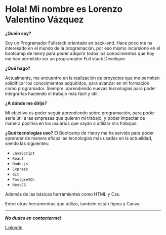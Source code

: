 # **Hola! Mi nombre es Lorenzo Valentino Vázquez**

**¿Quién soy?**

Soy un Programador Fullstack orientado en back-end.
Hace poco me ha interesado en el mundo de la programación, por eso mismo incursioné en el bootcamp de henry para poder adquirir todos los conocimientos que hoy me han permitido ser un programador Full stack Developer.

**¿Qué hago?**

Actualmente, me encuentro en la realización de proyectos que me permiten solidificar los conocimientos adquiridos, para avanzar en mi formación como programador. Siempre, aprendiendo nuevas tecnologías para poder integrarlas haciendo el trabajo más fácil y útil.


**¿A dónde me dirijo?**

Mi objetivo es poder seguir aprendiendo sobre programación, para poder serle útil a las empresas que quieran mi trabajo, y poder impactar de manera positiva en los usuarios que vayan a utilizar mis trabajos.

**¿Qué tecnologías uso?**
El Bootcamp de Henry me ha servido para poder aprender de manera eficaz las tecnologías más usadas en la actualidad, siendo las siguientes:

- `JavaScript`
- `React`
- `Node.js`
- `Express`
- `Git`
- `PostgreSQL`
- `NestJS`

Además de las básicas herramientas como HTML y Css.

Entre otras herramientas que utilizo, también están figma y Canva.
***
***No dudes en contactarme!***

[LinkedIn](https://www.linkedin.com/in/lorenzo-valentino-v%C3%A1zquez-a11870219)


